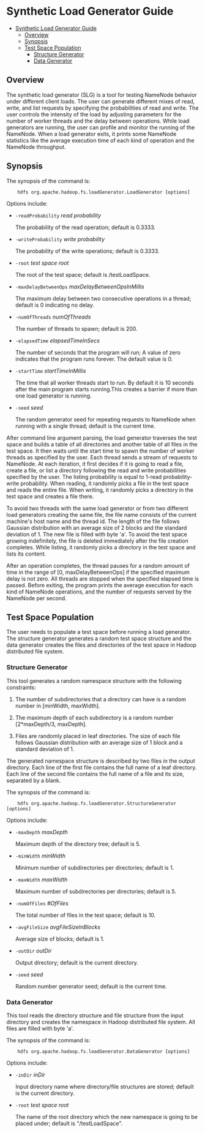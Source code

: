 <!---
  Licensed under the Apache License, Version 2.0 (the "License");
  you may not use this file except in compliance with the License.
  You may obtain a copy of the License at

   http://www.apache.org/licenses/LICENSE-2.0

  Unless required by applicable law or agreed to in writing, software
  distributed under the License is distributed on an "AS IS" BASIS,
  WITHOUT WARRANTIES OR CONDITIONS OF ANY KIND, either express or implied.
  See the License for the specific language governing permissions and
  limitations under the License. See accompanying LICENSE file.
-->

Synthetic Load Generator Guide
==============================

* [Synthetic Load Generator Guide](#Synthetic_Load_Generator_Guide)
    * [Overview](#Overview)
    * [Synopsis](#Synopsis)
    * [Test Space Population](#Test_Space_Population)
        * [Structure Generator](#Structure_Generator)
        * [Data Generator](#Data_Generator)

Overview
--------

The synthetic load generator (SLG) is a tool for testing NameNode behavior under different client loads. The user can generate different mixes of read, write, and list requests by specifying the probabilities of read and write. The user controls the intensity of the load by adjusting parameters for the number of worker threads and the delay between operations. While load generators are running, the user can profile and monitor the running of the NameNode. When a load generator exits, it prints some NameNode statistics like the average execution time of each kind of operation and the NameNode throughput.

Synopsis
--------

The synopsis of the command is:

        hdfs org.apache.hadoop.fs.loadGenerator.LoadGenerator [options]

Options include:

*   `-readProbability` *read probability*

    The probability of the read operation; default is 0.3333.

*   `-writeProbability` *write probability*

    The probability of the write operations; default is 0.3333.

*   `-root` *test space root*

    The root of the test space; default is /testLoadSpace.

*   `-maxDelayBetweenOps` *maxDelayBetweenOpsInMillis*

    The maximum delay between two consecutive operations in a thread;
    default is 0 indicating no delay.

*   `-numOfThreads` *numOfThreads*

    The number of threads to spawn; default is 200.

*   `-elapsedTime` *elapsedTimeInSecs*

    The number of seconds that the program will run; A value of zero
    indicates that the program runs forever. The default value is 0.

*   `-startTime` *startTimeInMillis*

    The time that all worker threads start to run. By default it is 10
    seconds after the main program starts running.This creates a
    barrier if more than one load generator is running.

*   `-seed` *seed*

    The random generator seed for repeating requests to NameNode when
    running with a single thread; default is the current time.

After command line argument parsing, the load generator traverses the test space and builds a table of all directories and another table of all files in the test space. It then waits until the start time to spawn the number of worker threads as specified by the user. Each thread sends a stream of requests to NameNode. At each iteration, it first decides if it is going to read a file, create a file, or list a directory following the read and write probabilities specified by the user. The listing probability is equal to 1-read probability-write probability. When reading, it randomly picks a file in the test space and reads the entire file. When writing, it randomly picks a directory in the test space and creates a file there.

To avoid two threads with the same load generator or from two different load generators creating the same file, the file name consists of the current machine's host name and the thread id. The length of the file follows Gaussian distribution with an average size of 2 blocks and the standard deviation of 1. The new file is filled with byte 'a'. To avoid the test space growing indefinitely, the file is deleted immediately after the file creation completes. While listing, it randomly picks a directory in the test space and lists its content.

After an operation completes, the thread pauses for a random amount of time in the range of [0, maxDelayBetweenOps] if the specified maximum delay is not zero. All threads are stopped when the specified elapsed time is passed. Before exiting, the program prints the average execution for each kind of NameNode operations, and the number of requests served by the NameNode per second.

Test Space Population
---------------------

The user needs to populate a test space before running a load generator. The structure generator generates a random test space structure and the data generator creates the files and directories of the test space in Hadoop distributed file system.

### Structure Generator

This tool generates a random namespace structure with the following constraints:

1.  The number of subdirectories that a directory can have is a random
    number in [minWidth, maxWidth].

2.  The maximum depth of each subdirectory is a random number
    [2\*maxDepth/3, maxDepth].

3.  Files are randomly placed in leaf directories. The size of each
    file follows Gaussian distribution with an average size of 1 block
    and a standard deviation of 1.

The generated namespace structure is described by two files in the output directory. Each line of the first file contains the full name of a leaf directory. Each line of the second file contains the full name of a file and its size, separated by a blank.

The synopsis of the command is:

        hdfs org.apache.hadoop.fs.loadGenerator.StructureGenerator [options]

Options include:

*   `-maxDepth` *maxDepth*

    Maximum depth of the directory tree; default is 5.

*   `-minWidth` *minWidth*

    Minimum number of subdirectories per directories; default is 1.

*   `-maxWidth` *maxWidth*

    Maximum number of subdirectories per directories; default is 5.

*   `-numOfFiles` *\#OfFiles*

    The total number of files in the test space; default is 10.

*   `-avgFileSize` *avgFileSizeInBlocks*

    Average size of blocks; default is 1.

*   `-outDir` *outDir*

    Output directory; default is the current directory.

*   `-seed` *seed*

    Random number generator seed; default is the current time.

### Data Generator

This tool reads the directory structure and file structure from the input directory and creates the namespace in Hadoop distributed file system. All files are filled with byte 'a'.

The synopsis of the command is:

        hdfs org.apache.hadoop.fs.loadGenerator.DataGenerator [options]

Options include:

*   `-inDir` *inDir*

    Input directory name where directory/file structures are stored;
    default is the current directory.

*   `-root` *test space root*

    The name of the root directory which the new namespace is going to
    be placed under; default is "/testLoadSpace".


